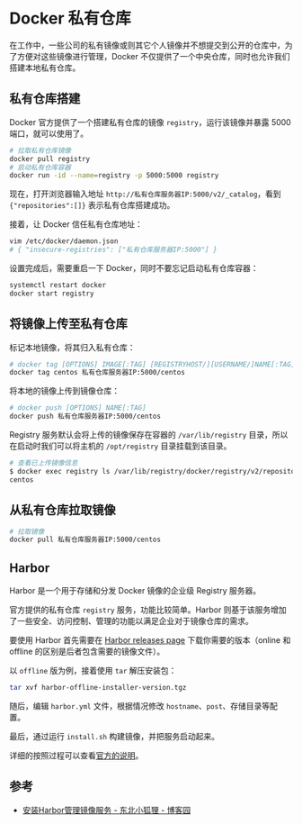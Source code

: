 # Docker 私有仓库

在工作中，一些公司的私有镜像或则其它个人镜像并不想提交到公开的仓库中，为了方便对这些镜像进行管理，Docker 不仅提供了一个中央仓库，同时也允许我们搭建本地私有仓库。

## 私有仓库搭建

Docker 官方提供了一个搭建私有仓库的镜像 `registry`，运行该镜像并暴露 5000 端口，就可以使用了。

```bash
# 拉取私有仓库镜像
docker pull registry
# 启动私有仓库容器
docker run -id --name=registry -p 5000:5000 registry
```

现在，打开浏览器输入地址 `http://私有仓库服务器IP:5000/v2/_catalog`，看到 `{"repositories":[]}` 表示私有仓库搭建成功。

接着，让 Docker 信任私有仓库地址：

```bash
vim /etc/docker/daemon.json
# { "insecure-registries": ["私有仓库服务器IP:5000"] }
```

设置完成后，需要重启一下 Docker，同时不要忘记启动私有仓库容器：

```bash
systemctl restart docker
docker start registry
```

## 将镜像上传至私有仓库

标记本地镜像，将其归入私有仓库：

```bash
# docker tag [OPTIONS] IMAGE[:TAG] [REGISTRYHOST/][USERNAME/]NAME[:TAG]
docker tag centos 私有仓库服务器IP:5000/centos
```

将本地的镜像上传到镜像仓库：

```bash
# docker push [OPTIONS] NAME[:TAG]
docker push 私有仓库服务器IP:5000/centos
```

Registry 服务默认会将上传的镜像保存在容器的 `/var/lib/registry` 目录，所以在启动时我们可以将主机的 `/opt/registry` 目录挂载到该目录。

```bash
# 查看已上传镜像信息
$ docker exec registry ls /var/lib/registry/docker/registry/v2/repositories
centos
```

## 从私有仓库拉取镜像

```bash
# 拉取镜像
docker pull 私有仓库服务器IP:5000/centos
```

## Harbor

Harbor 是一个用于存储和分发 Docker 镜像的企业级 Registry 服务器。

官方提供的私有仓库 `registry` 服务，功能比较简单。Harbor 则基于该服务增加了一些安全、访问控制、管理的功能以满足企业对于镜像仓库的需求。

要使用 Harbor 首先需要在 [Harbor releases page][harbor_releases] 下载你需要的版本（online 和 offline 的区别是后者包含需要的镜像文件）。

以 `offline` 版为例，接着使用 `tar` 解压安装包：

```bash
tar xvf harbor-offline-installer-version.tgz
```

随后，编辑 `harbor.yml` 文件，根据情况修改 `hostname`、`post`、存储目录等配置。

最后，通过运行 `install.sh` 构建镜像，并把服务启动起来。

详细的按照过程可以查看[官方的说明][harbor_install_config]。

## 参考

- [安装Harbor管理镜像服务 - 东北小狐狸 - 博客园](https://www.cnblogs.com/hellxz/p/install_harbor.html)

[harbor_releases]: https://github.com/goharbor/harbor/releases
[harbor_install_config]: https://github.com/goharbor/harbor/blob/master/docs/install-config/_index.md
